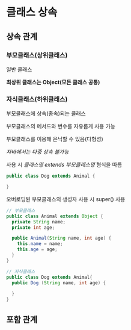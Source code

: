 # 클래스 상속
## 상속 관계

### 부모클래스(상위클래스)

일반 클래스

**최상위 클래스는 Object(모든 클래스 공통)**
### 자식클래스(하위클래스)

부모클래스에 상속(종속)되는 클래스

부모클래스의 메서드와 변수를 자유롭게 사용 가능

부모클래스를 이용해 은닉할 수 있음(다형성)

*자바에서는 다중 상속 불가능*

사용 시 *클래스명 extends 부모클래스명* 형식을 따름
```java
public class Dog extends Animal {

}
```
오버로딩된 부모클래스의 생성자 사용 시 super() 사용
```java
// 부모클래스
public class Animal extends Object {
  private String name;
  private int age;

  public Animal(String name, int age) {
    this.name = name;
    this.age = age;
  }
}

// 자식클래스
public class Dog extends Animal{
  public Dog (String name, int age) {
    
  }
}
```
## 포함 관계
